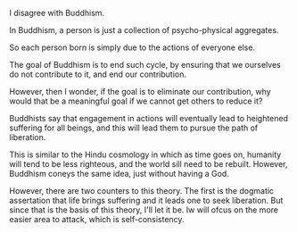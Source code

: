 I disagree with Buddhism.

In Buddhism, a person is just a collection of psycho-physical aggregates.

So each person born is simply due to the actions of everyone else.

The goal of Buddhism is to end such cycle, by ensuring that we ourselves do not contribute to it, and end our contribution.

However, then I wonder, if the goal is to eliminate our contribution, why would that be a meaningful goal if we cannot get others to reduce it?

Buddhists say that engagement in actions will eventually lead to heightened suffering for all beings, and this will lead them to pursue the path of liberation.

This is similar to the Hindu cosmology in which as time goes on, humanity will tend to be less righteous, and the world sill need to be rebuilt. However, Buddhism coneys the same idea, just without having a God.

However, there are two counters to this theory. The first is the dogmatic assertation that life brings suffering and it leads one to seek liberation. But since that is the basis of this theory, I'll let it be. Iw will ofcus on the more easier area to attack, which is self-consistency.